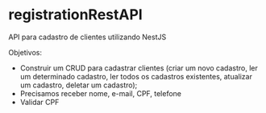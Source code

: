 # registrationRestAPI
API para cadastro de clientes utilizando NestJS

Objetivos:

- Construir um CRUD para cadastrar clientes (criar um novo cadastro, ler um determinado cadastro, ler todos os cadastros existentes, atualizar um cadastro, deletar um cadastro);
- Precisamos receber nome, e-mail, CPF, telefone
- Validar CPF